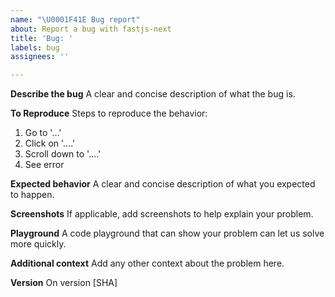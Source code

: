 ```yaml
---
name: "\U0001F41E Bug report"
about: Report a bug with fastjs-next
title: 'Bug: '
labels: bug
assignees: ''

---
```


**Describe the bug**
A clear and concise description of what the bug is.

**To Reproduce**
Steps to reproduce the behavior:
1. Go to '...'
2. Click on '....'
3. Scroll down to '....'
4. See error

**Expected behavior**
A clear and concise description of what you expected to happen.

**Screenshots**
If applicable, add screenshots to help explain your problem.

**Playground**
A code playground that can show your problem can let us solve more quickly.

**Additional context**
Add any other context about the problem here.

**Version**
On version [SHA]
